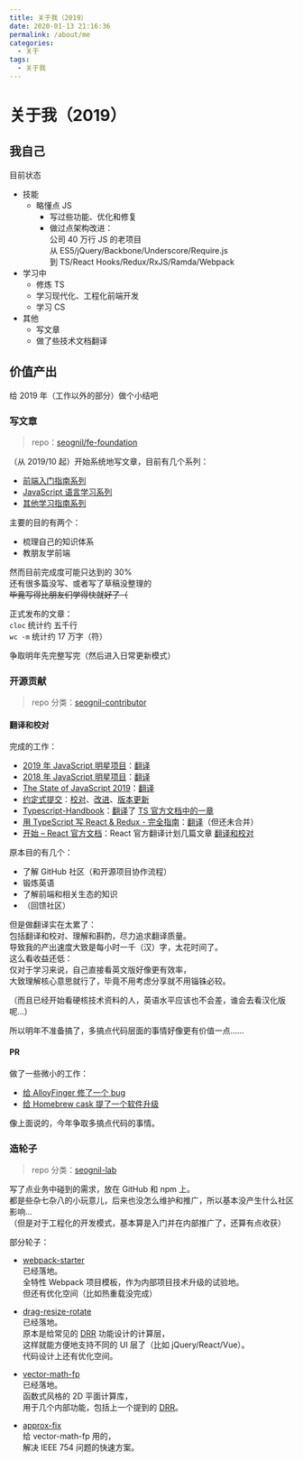 ```yaml
---
title: 关于我（2019）
date: 2020-01-13 21:16:36
permalink: /about/me
categories:
  - 关于
tags:
  - 关于我
---
```


# 关于我（2019）

## 我自己

目前状态

- 技能
  - 略懂点 JS
    - 写过些功能、优化和修复
    - 做过点架构改进：  
      公司 40 万行 JS 的老项目  
      从 ES5/jQuery/Backbone/Underscore/Require.js  
      到 TS/React Hooks/Redux/RxJS/Ramda/Webpack
- 学习中
  - 修炼 TS
  - 学习现代化、工程化前端开发
  - 学习 CS
- 其他
  - 写文章
  - 做了些技术文档翻译

## 价值产出

给 2019 年（工作以外的部分）做个小结吧

### 写文章

> repo：[seognil/fe-foundation](https://github.com/seognil/fe-foundation)

（从 2019/10 起）开始系统地写文章，目前有几个系列：

- [前端入门指南系列](/note/frontend-development-cookbook)
- [JavaScript 语言学习系列](/frontend/javascript-foundation)
- [其他学习指南系列](/study/crash-course-study-skills)

主要的目的有两个：

- 梳理自己的知识体系
- 教朋友学前端

然而目前完成度可能只达到的 30%  
还有很多篇没写、或者写了草稿没整理的  
~~毕竟写得比朋友们学得快就好了（~~

正式发布的文章：  
`cloc` 统计约 五千行  
`wc -m` 统计约 17 万字（符）

争取明年先完整写完（然后进入日常更新模式）

### 开源贡献

> repo 分类：[seognil-contributor](https://github.com/seognil-contributor)

#### 翻译和校对

完成的工作：

- [2019 年 JavaScript 明星项目](https://risingstars.js.org/2019/zh)：[翻译](https://github.com/bestofjs/javascript-risingstars/pull/49)
- [2018 年 JavaScript 明星项目](https://risingstars.js.org/2018/zh)：[翻译](https://github.com/bestofjs/javascript-risingstars/pull/39)
- [The State of JavaScript 2019](https://2019.stateofjs.com/zh/)：[翻译](https://github.com/StateOfJS/State-of-JS-2019/pull/50)
- [约定式提交](https://www.conventionalcommits.org/zh-hans/v1.0.0-beta.4/)：[校对](https://github.com/conventional-commits/conventionalcommits.org/pull/124)、[改进](https://github.com/conventional-commits/conventionalcommits.org/pull/126)、[版本更新](https://github.com/conventional-commits/conventionalcommits.org/pull/155)
- [Typescript-Handbook](https://github.com/zhongsp/TypeScript)：[翻译](https://github.com/zhongsp/TypeScript/pull/274)了 [TS 官方文档中的一章](https://www.typescriptlang.org/docs/handbook/release-notes/typescript-3-7.html)
- [用 TypeScript 写 React & Redux - 完全指南](https://github.com/seognil-contributor/react-redux-typescript-guide)：[翻译](https://github.com/piotrwitek/react-redux-typescript-guide/pull/199)（但还未合并）
- [开始 – React 官方文档](https://zh-hans.reactjs.org/docs/getting-started.html)：React 官方翻译计划几篇文章 [翻译和校对](https://github.com/reactjs/zh-hans.reactjs.org/pulls?q=is%3Apr+is%3Aclosed+author%3Aseognil)

原本目的有几个：

- 了解 GitHub 社区（和开源项目协作流程）
- 锻炼英语
- 了解前端和相关生态的知识
- （回馈社区）

但是做翻译实在太累了：  
包括翻译和校对、理解和斟酌，尽力追求翻译质量。  
导致我的产出速度大致是每小时一千（汉）字，太花时间了。  
这么看收益还低：  
仅对于学习来说，自己直接看英文版好像更有效率，  
大致理解核心意思就行了，毕竟不用考虑分享就不用锱铢必较。

（而且已经开始看硬核技术资料的人，英语水平应该也不会差，谁会去看汉化版呢…）

所以明年不准备搞了，多搞点代码层面的事情好像更有价值一点……

<!-- [关于翻译](./) -->

#### PR

做了一些微小的工作：

- [给 AlloyFinger 修了一个 bug](https://github.com/AlloyTeam/AlloyFinger/pull/85)
- [给 Homebrew cask 提了一个软件升级](https://github.com/Homebrew/homebrew-cask/pull/71677)

像上面说的，今年争取多搞点代码的事情。

### 造轮子

> repo 分类：[seognil-lab](https://github.com/seognil-lab)

写了点业务中碰到的需求，放在 GitHub 和 npm 上。  
都是些杂七杂八的小玩意儿，后来也没怎么维护和推广，所以基本没产生什么社区影响…  
（但是对于工程化的开发模式，基本算是入门并在内部推广了，还算有点收获）

部分轮子：

- [webpack-starter](https://github.com/seognil-lab/webpack-starter)  
  已经落地。  
  全特性 Webpack 项目模板，作为内部项目技术升级的试验地。  
  但还有优化空间（比如热重载没完成）

- [drag-resize-rotate](https://github.com/seognil-lab/drag-resize-rotate)  
  已经落地。  
  原本是给常见的 [DRR](https://www.npmjs.com/search?q=drag%20rotate) 功能设计的计算层，  
  这样就能方便地支持不同的 UI 层了（比如 jQuery/React/Vue）。  
  代码设计上还有优化空间。

- [vector-math-fp](https://github.com/seognil-lab/vector-math-fp)  
  已经落地。  
  函数式风格的 2D 平面计算库，  
  用于几个内部功能，包括上一个提到的 [DRR](https://github.com/seognil-lab/drag-resize-rotate/blob/master/package.json#L66)。

- [approx-fix](https://github.com/seognil-lab/approx-fix)  
  给 vector-math-fp 用的，  
  解决 IEEE 754 问题的快速方案。
